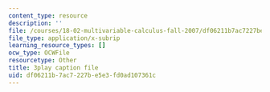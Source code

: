 ```yaml
---
content_type: resource
description: ''
file: /courses/18-02-multivariable-calculus-fall-2007/df06211b7ac7227be5e3fd0ad107361c_YBajUR3EFSM.srt
file_type: application/x-subrip
learning_resource_types: []
ocw_type: OCWFile
resourcetype: Other
title: 3play caption file
uid: df06211b-7ac7-227b-e5e3-fd0ad107361c
---
```

